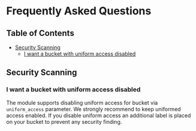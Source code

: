 # Frequently Asked Questions
<!-- START doctoc generated TOC please keep comment here to allow auto update -->
<!-- DON'T EDIT THIS SECTION, INSTEAD RE-RUN doctoc TO UPDATE -->
## Table of Contents

- [Security Scanning](#security-scanning)
  - [I want a bucket with uniform access disabled](#i-want-a-bucket-with-uniform-access-disabled)

<!-- END doctoc generated TOC please keep comment here to allow auto update -->

## Security Scanning
### I want a bucket with uniform access disabled
The module supports disabling uniform access for bucket via `uniform_access` parameter. We strongly recommend to keep uniformed access enabled.
If you disable uniform access an additional label is placed on your bucket to prevent any security finding.